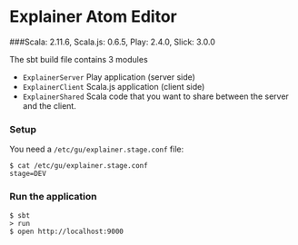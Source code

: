 # Explainer Atom Editor
###Scala: 2.11.6, Scala.js: 0.6.5, Play: 2.4.0, Slick: 3.0.0


The sbt build file contains 3 modules
- `ExplainerServer` Play application (server side)
- `ExplainerClient` Scala.js application (client side)
- `ExplainerShared` Scala code that you want to share between the server and the client.

### Setup

You need a `/etc/gu/explainer.stage.conf` file:

```
$ cat /etc/gu/explainer.stage.conf
stage=DEV
```

### Run the application
```
$ sbt
> run
$ open http://localhost:9000
```
